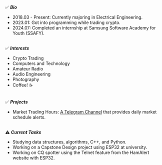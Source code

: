 ✅ ***Bio***
- 2018.03 - Present: Currently majoring in Electrical Engineering.
- 2023.01: Got into programming while trading crypto.
- 2024.07: Completed an internship at Samsung Software Academy for Youth (SSAFY).<br><br>

✅ ***Interests***
- Crypto Trading
- Computers and Technology
- Amateur Radio
- Audio Engineering
- Photography
- Coffee! ☕️<br><br>

✅ ***Projects***
- Market Trading Hours: [A Telegram Channel](https://t.me/MarketTradingHours) that provides daily market schedule alerts.<br><br>

⚠️ ***Current Tasks***
- Studying data structures, algorithms, C++, and Python.
- Working on a Capstone Design project using ESP32 at university.
- Working on CQ spotter using the Telnet feature from the HamAlert website with ESP32.
